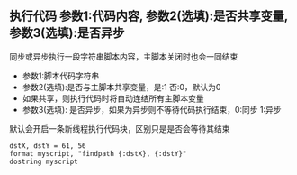 ## 执行代码 参数1:代码内容, 参数2(选填):是否共享变量, 参数3(选填):是否异步
同步或异步执行一段字符串脚本内容，主脚本关闭时也会一同结束


- 参数1:脚本代码字符串
- 参数2(选填):是否与主脚本共享变量，是:1 否:0，默认为0 
- 如果共享，则执行代码时将自动连结所有主脚本变量
- 参数3(选填): 是否异步，如果为异步则不等待代码执行结束，0:同步 1:异步

默认会开启一条新线程执行代码块，区别只是是否会等待其结束

```
dstX, dstY = 61, 56
format myscript, "findpath {:dstX}, {:dstY}"
dostring myscript

```